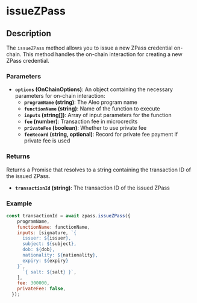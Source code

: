 # issueZPass

## Description

The `issueZPass` method allows you to issue a new ZPass credential on-chain. This method handles the on-chain interaction for creating a new ZPass credential.

### Parameters

* **`options` (OnChainOptions)**: An object containing the necessary parameters for on-chain interaction:
  * **`programName` (string)**: The Aleo program name
  * **`functionName` (string)**: Name of the function to execute
  * **`inputs` (string[])**: Array of input parameters for the function
  * **`fee` (number)**: Transaction fee in microcredits
  * **`privateFee` (boolean)**: Whether to use private fee
  * **`feeRecord` (string, optional)**: Record for private fee payment if private fee is used

### Returns

Returns a Promise that resolves to a string containing the transaction ID of the issued ZPass.
* **`transactionId` (string)**: The transaction ID of the issued ZPass

### Example

```javascript
const transactionId = await zpass.issueZPass({
    programName,
    functionName: functionName,
    inputs: [signature, `{
      issuer: ${issuer},
      subject: ${subject},
      dob: ${dob},
      nationality: ${nationality},
      expiry: ${expiry}
    }`,
      `{ salt: ${salt} }`,
    ],
    fee: 300000,
    privateFee: false,
  });
``` 